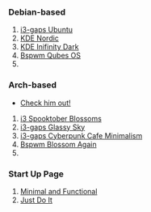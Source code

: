 ### Debian-based

1. [i3-gaps Ubuntu](https://www.reddit.com/r/unixporn/comments/jsmth2/i3gaps_ubuntu_on_an_alien_planet/)
2. [KDE Nordic](https://www.reddit.com/r/unixporn/comments/d9okx3/kde_nordic_kde/)
3. [KDE Inifinity Dark](https://www.reddit.com/r/unixporn/comments/jfa4ct/plasma_5_new_dark_plasma_theme_infinityplasma/)
4. [Bspwm Qubes OS](https://www.reddit.com/r/unixporn/comments/j3zyyv/bspwm_qubes_os_my_daily_drive/)
5. [](#)

### Arch-based
- [Check him out!](https://www.reddit.com/user/sureshit01/posts/)

1. [i3 Spooktober Blossoms](#i3-Spooktober-Blossoms)
2. [i3-gaps Glassy Sky](#i3-gaps-Glassy-Sky)
3. [i3-gaps Cyberpunk Cafe Minimalism](#i3-gaps-Cyberpunk-Cafe-Minimalism)
4. [Bspwm Blossom Again](#Bspwm-Blossom-Again)
5. [](#)

### Start Up Page
1. [Minimal and Functional](https://www.reddit.com/r/unixporn/comments/ebchep/oc_i_created_this_userchrome_configuration_to_be/)
2. [Just Do It](https://www.reddit.com/r/unixporn/comments/7vokjb/oc_my_custom_start_page/)